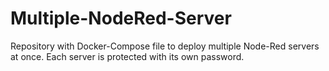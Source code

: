 # Multiple-NodeRed-Server
Repository with Docker-Compose file to deploy multiple Node-Red servers at once. Each server is protected with its own password.
